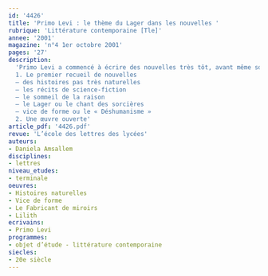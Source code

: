 ```yaml
---
id: '4426'
title: 'Primo Levi : le thème du Lager dans les nouvelles '
rubrique: 'Littérature contemporaine [Tle]'
annee: '2001'
magazine: 'n°4 1er octobre 2001'
pages: '27'
description: 
  'Primo Levi a commencé à écrire des nouvelles très tôt, avant même son expérience d’Auschwitz. En effet, s’il devait se révéler comme écrivain avec « Si c’est un homme » en 1947, il avait déjà rédigé deux récits sur des éléments chimiques : « Plomb » et « Mercure » entre décembre 1941 et juin 1942, alors qu’il travaillait dans le laboratoire d’une mine d’amiante près de Lanzo. Restés inédits pendant plus de trente ans, ils seront inclus en 1975 dans « Le Système périodique », cet ouvrage de « chimie militante ».
  1. Le premier recueil de nouvelles
  – des histoires pas très naturelles
  – les récits de science-fiction
  – le sommeil de la raison
  – le Lager ou le chant des sorcières
  – vice de forme ou le « Déshumanisme »
  2. Une œuvre ouverte'
article_pdf: '4426.pdf'
revue: 'L’école des lettres des lycées'
auteurs:
- Daniela Amsallem
disciplines:
- lettres
niveau_etudes:
- terminale
oeuvres:
- Histoires naturelles
- Vice de forme
- Le Fabricant de miroirs
- Lilith
ecrivains:
- Primo Levi
programmes:
- objet d’étude - littérature contemporaine
siecles:
- 20e siècle
---
```


